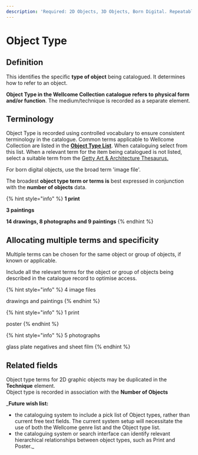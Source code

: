 ```yaml
---
description: 'Required: 2D Objects, 3D Objects, Born Digital. Repeatable'
---
```


# Object Type

## Definition

This identifies the specific **type of object** being catalogued. It determines how to refer to an object. 

**Object Type in the Wellcome Collection catalogue refers to** **physical form and/or function**. The medium/technique is recorded as a separate element. 

## Terminology

Object Type is recorded using controlled vocabulary to ensure consistent terminology in the catalogue.  Common terms applicable to Wellcome Collection are listed in the [**Object Type List**](object-type-list.md). When cataloguing select from this list. When a relevant term for the item being catalogued is not listed, select a suitable term from the [Getty Art & Architecture Thesaurus.](https://www.getty.edu/research/tools/vocabularies/aat/) 

For born digital objects, use the broad term 'image file'.

The broadest **object type term or terms is** best expressed in conjunction with the **number of objects** data.

{% hint style="info" %}
**1 print** 

**3 paintings**

**14 drawings, 8 photographs and 9 paintings**
{% endhint %}

## Allocating multiple terms and specificity

Multiple terms can be chosen for the same object or group of objects, if known or applicable.

‌Include all the relevant terms for the object or group of objects being described in the catalogue record to optimise access.

{% hint style="info" %}
4 image files 

drawings and paintings
{% endhint %}



{% hint style="info" %}
1 print

poster
{% endhint %}



{% hint style="info" %}
5 photographs

glass plate negatives and sheet film 
{% endhint %}



## **Related fields**

Object type terms for 2D graphic objects may be duplicated in the **Technique** element.   
Object type is recorded in association with the **Number of Objects**



_**Future wish list:**   
- the cataloguing system to include a pick list of Object types, rather than current free text fields. The current system setup will necessitate the use of both the Wellcome genre list and the Object type list.  
- the cataloguing system or search interface can identify relevant hierarchical relationships between object types, such as Print and Poster._

